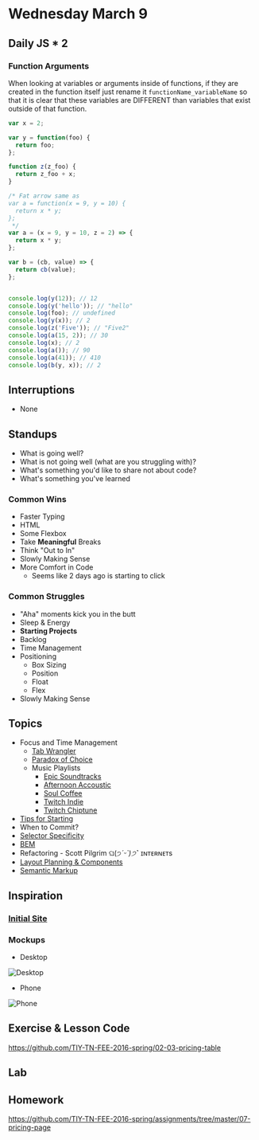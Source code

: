 # Wednesday March 9

## Daily JS * 2

### Function Arguments

When looking at variables or arguments inside of functions, if they are created in the function itself just rename it `functionName_variableName` so that it is clear that these variables are DIFFERENT than variables that exist outside of that function.

```js
var x = 2;

var y = function(foo) {
  return foo;
};

function z(z_foo) {
  return z_foo + x;
}

/* Fat arrow same as
var a = function(x = 9, y = 10) {
  return x * y;
};
 */
var a = (x = 9, y = 10, z = 2) => {
  return x * y;
};

var b = (cb, value) => {
  return cb(value);
};


console.log(y(12)); // 12
console.log(y('hello')); // "hello"
console.log(foo); // undefined
console.log(y(x)); // 2
console.log(z('Five')); // "Five2"
console.log(a(15, 2)); // 30
console.log(x); // 2
console.log(a()); // 90
console.log(a(41)); // 410
console.log(b(y, x)); // 2
```

## Interruptions

* None

## Standups

* What is going well?
* What is not going well (what are you struggling with)?
* What's something you'd like to share not about code?
* What's something you've learned

### Common Wins

* Faster Typing
* HTML
* Some Flexbox
* Take **Meaningful** Breaks
* Think "Out to In"
* Slowly Making Sense
* More Comfort in Code
  - Seems like 2 days ago is starting to click

### Common Struggles

* "Aha" moments kick you in the butt
* Sleep & Energy
* **Starting Projects**
* Backlog
* Time Management
* Positioning
  - Box Sizing
  - Position
  - Float
  - Flex
* Slowly Making Sense

## Topics

* Focus and Time Management
  - [Tab Wrangler](https://chrome.google.com/webstore/detail/tab-wrangler/egnjhciaieeiiohknchakcodbpgjnchh?hl=en)
  - [Paradox of Choice](https://www.ted.com/talks/barry_schwartz_on_the_paradox_of_choice?language=en)
  - Music Playlists
    * [Epic Soundtracks](https://open.spotify.com/user/rtablada/playlist/1jJOPHbPXhgQhStBU3kloF)
    * [Afternoon Accoustic](https://open.spotify.com/user/spotify/playlist/16BpjqQV1Ey0HeDueNDSYz)
    * [Soul Coffee](https://open.spotify.com/user/spotify/playlist/5xb0yJS0ZQn8FhLa3YO1fs)
    * [Twitch Indie](https://open.spotify.com/user/twitchfm/playlist/09ExFhh6ZlScYqUgN4edRh)
    * [Twitch Chiptune](https://open.spotify.com/user/twitchfm/playlist/0mXVMgtLdLrkblse4ugYol)
* [Tips for Starting](../../resources/getting-started.html)
* When to Commit?
* [Selector Specificity](specificity.html)
* [BEM](bem.html)
* Refactoring - Scott Pilgrim ଘ(੭*ˊᵕˋ)੭* ̀ˋ ɪɴᴛᴇʀɴᴇᴛs
* [Layout Planning & Components](components.html)
* [Semantic Markup](semantic-markup.html)

## Inspiration

### [Initial Site](http://pricing-example.surge.sh)

### Mockups

* Desktop

![Desktop](https://github.com/theironyard-frontend-nashville/assignments/blob/cohort2/week02/wed/breakpoint4.png?raw=true)

* Phone

![Phone](https://github.com/theironyard-frontend-nashville/assignments/blob/cohort2/week02/wed/breakpoint1.png?raw=true)


## Exercise & Lesson Code

https://github.com/TIY-TN-FEE-2016-spring/02-03-pricing-table

## Lab

## Homework

https://github.com/TIY-TN-FEE-2016-spring/assignments/tree/master/07-pricing-page
